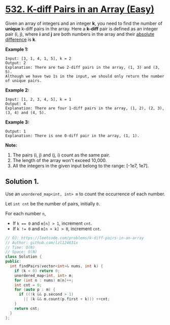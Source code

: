# [532. K-diff Pairs in an Array (Easy)](https://leetcode.com/problems/k-diff-pairs-in-an-array)

Given an array of integers and an integer **k**, you need to find the number of **unique** k-diff pairs in the array. Here a **k-diff** pair is defined as an integer pair (i, j), where **i** and **j** are both numbers in the array and their [absolute difference](https://en.wikipedia.org/wiki/Absolute_difference) is **k**.

**Example 1:**  

```
Input: [3, 1, 4, 1, 5], k = 2
Output: 2
Explanation: There are two 2-diff pairs in the array, (1, 3) and (3, 5).  
Although we have two 1s in the input, we should only return the number of unique pairs.
```

**Example 2:**  

```
Input: [1, 2, 3, 4, 5], k = 1
Output: 4
Explanation: There are four 1-diff pairs in the array, (1, 2), (2, 3), (3, 4) and (4, 5).
```

**Example 3:**  

```Input: [1, 3, 1, 5, 4], k = 0
Output: 1
Explanation: There is one 0-diff pair in the array, (1, 1).
```

**Note:**  

1.  The pairs (i, j) and (j, i) count as the same pair.
2.  The length of the array won't exceed 10,000.
3.  All the integers in the given input belong to the range: [-1e7, 1e7].

## Solution 1.

Use an `unordered_map<int, int> m` to count the occurrence of each number.

Let `int cnt` be the number of pairs, initially `0`.


For each number `n`,
* If `k == 0` and `m[n] > 1`, increment `cnt`.
* If `k != 0` and `m[n + k] > 0`, increment `cnt`.

```cpp
// OJ: https://leetcode.com/problems/k-diff-pairs-in-an-array
// Author: github.com/lzl124631x
// Time: O(N)
// Space: O(N)
class Solution {
public:
  int findPairs(vector<int>& nums, int k) {
    if (k < 0) return 0;
    unordered_map<int, int> m;
    for (int n : nums) m[n]++;
    int cnt = 0;
    for (auto p : m) {
      if ((!k && p.second > 1)
        || (k && m.count(p.first + k))) ++cnt;
    }
    return cnt;
  }
};
```
